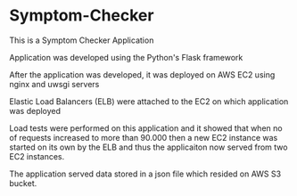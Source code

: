 # Symptom-Checker
This is a Symptom Checker Application

Application was developed using the Python's Flask framework

After the application was developed, it was deployed on AWS EC2 using nginx and uwsgi servers

Elastic Load Balancers (ELB) were attached to the EC2 on which application was deployed

Load tests were performed on this application and it showed that when no of requests increased to more than 90.000 then a new
EC2 instance was started on its own by the ELB and thus the applicaiton now served from two EC2 instances.

The application served data stored in a json file which resided on AWS S3 bucket.
